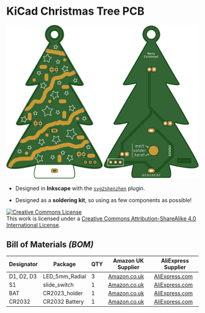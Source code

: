 KiCad Christmas Tree PCB
========================

![pcb.png](pcb.png)


- Designed in **Inkscape** with the [`svg2shenzhen`](https://github.com/badgeek/svg2shenzhen) plugin.

- Designed as a **soldering kit**, so using as few components as possible!

<a rel="license" href="http://creativecommons.org/licenses/by-sa/4.0/"><img alt="Creative Commons License" style="border-width:0" src="https://i.creativecommons.org/l/by-sa/4.0/88x31.png" /></a><br />This work is licensed under a <a rel="license" href="http://creativecommons.org/licenses/by-sa/4.0/">Creative Commons Attribution-ShareAlike 4.0 International License</a>.



## Bill of Materials _(BOM)_

| Designator | Package        | QTY  | Amazon UK Supplier                                           | AliExpress Supplier                                          |
| ---------- | -------------- | ---- | ------------------------------------------------------------ | ------------------------------------------------------------ |
| D1, D2, D3 | LED_5mm_Radial | 3    | [Amazon.co.uk](https://www.amazon.co.uk/Novelty-Place-Transparent-Electronics-Components/dp/B01AKM9ODG) | [AliExpress.com](https://www.aliexpress.com/item/33020581035.html) |
| S1         | slide_switch   | 1    | [Amazon.co.uk](https://www.amazon.co.uk/gp/product/B06XK9V582) | [AliExpress.com](https://www.aliexpress.com/item/4000040851531.html) |
| BAT        | CR2023_holder  | 1    | [Amazon.co.uk](https://www.amazon.co.uk/HALJIA-Portable-General-Battery-Container/dp/B07MJG6XZR) | [AliExpress.com](https://www.aliexpress.com/item/32739802992.html) |
| CR2032     | CR2032 Battery | 1    | [Amazon.co.uk](https://www.amazon.co.uk/dp/B07DHMTQLZ)       | [AliExpress.com](https://www.aliexpress.com/item/32922069655.html) |




